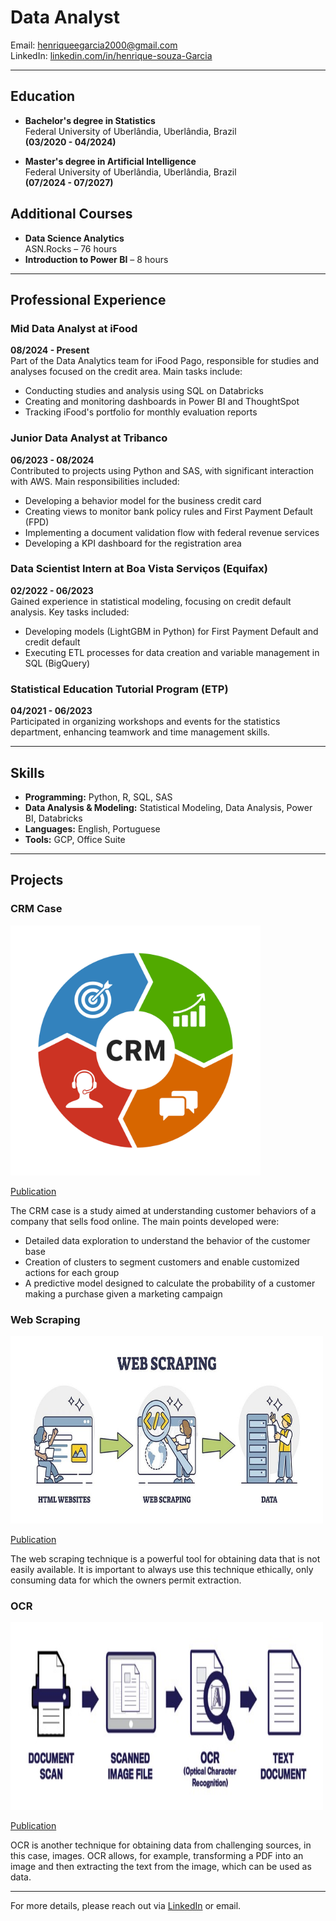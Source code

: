 # Data Analyst

Email: henriqueegarcia2000@gmail.com  
LinkedIn: [linkedin.com/in/henrique-souza-Garcia](https://www.linkedin.com/in/henrique-souza-Garcia/)

---

## Education

- **Bachelor's degree in Statistics**  
  Federal University of Uberlândia, Uberlândia, Brazil  
  **(03/2020 - 04/2024)**

- **Master's degree in Artificial Intelligence**  
  Federal University of Uberlândia, Uberlândia, Brazil  
  **(07/2024 - 07/2027)**

## Additional Courses

- **Data Science Analytics**  
  ASN.Rocks – 76 hours
- **Introduction to Power BI** – 8 hours

---

## Professional Experience

### Mid Data Analyst at iFood  
**08/2024 - Present**  
Part of the Data Analytics team for iFood Pago, responsible for studies and analyses focused on the credit area. Main tasks include:
- Conducting studies and analysis using SQL on Databricks
- Creating and monitoring dashboards in Power BI and ThoughtSpot
- Tracking iFood's portfolio for monthly evaluation reports

### Junior Data Analyst at Tribanco  
**06/2023 - 08/2024**  
Contributed to projects using Python and SAS, with significant interaction with AWS. Main responsibilities included:
- Developing a behavior model for the business credit card
- Creating views to monitor bank policy rules and First Payment Default (FPD)
- Implementing a document validation flow with federal revenue services
- Developing a KPI dashboard for the registration area

### Data Scientist Intern at Boa Vista Serviços (Equifax)  
**02/2022 - 06/2023**  
Gained experience in statistical modeling, focusing on credit default analysis. Key tasks included:
- Developing models (LightGBM in Python) for First Payment Default and credit default
- Executing ETL processes for data creation and variable management in SQL (BigQuery)

### Statistical Education Tutorial Program (ETP)  
**04/2021 - 06/2023**  
Participated in organizing workshops and events for the statistics department, enhancing teamwork and time management skills.

---

## Skills

- **Programming:** Python, R, SQL, SAS
- **Data Analysis & Modeling:** Statistical Modeling, Data Analysis, Power BI, Databricks
- **Languages:** English, Portuguese
- **Tools:** GCP, Office Suite

---
## Projects
### CRM Case
<a href="https://github.com/Henriqueufu/CRM_case/blob/1e6501de6d5c03149043ef1d9fc83b3887cd5b28/Case_CRM.ipynb">
    <img src="/imagens/CRM-scaled.jpg" alt="" width="400" height="400">
</a>

[Publication](https://github.com/Henriqueufu/CRM_case/blob/1e6501de6d5c03149043ef1d9fc83b3887cd5b28/Case_CRM.ipynb)

The CRM case is a study aimed at understanding customer behaviors of a company that sells food online. The main points developed were:

- Detailed data exploration to understand the behavior of the customer base
- Creation of clusters to segment customers and enable customized actions for each group
- A predictive model designed to calculate the probability of a customer making a purchase given a marketing campaign

### Web Scraping
<a href="https://github.com/Henriqueufu/web_scraping/blob/0ef68555879a965e69931a93d2e45271b26f020c/web_scraping.ipynb">
    <img src="/imagens/web_scraping.jpg" alt="" width="500" height="300">
</a>

[Publication](https://github.com/Henriqueufu/web_scraping/blob/0ef68555879a965e69931a93d2e45271b26f020c/web_scraping.ipynb)

The web scraping technique is a powerful tool for obtaining data that is not easily available. It is important to always use this technique ethically, only consuming data for which the owners permit extraction.

### OCR
<a href="https://github.com/Henriqueufu/OCR/blob/e8cebbcd4d299d18e78befc777ee3ff9816b5f1b/OCR_Curriculo%20(1).ipynb">
    <img src="/imagens/OCR.jpeg" alt="" width="500" height="300">
</a>

[Publication](https://github.com/Henriqueufu/OCR/blob/e8cebbcd4d299d18e78befc777ee3ff9816b5f1b/OCR_Curriculo%20(1).ipynb)

OCR is another technique for obtaining data from challenging sources, in this case, images. OCR allows, for example, transforming a PDF into an image and then extracting the text from the image, which can be used as data.

---
For more details, please reach out via [LinkedIn](https://www.linkedin.com/in/henrique-souza-Garcia/) or email.
